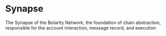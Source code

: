 # Synapse
The Synapse of the Bolarity Network, the foundation of chain abstraction, responsible for the account interaction, message record, and execution
